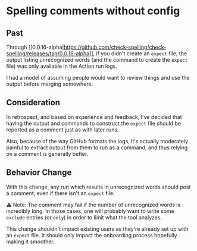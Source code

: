 # Spelling comments without config

## Past

Through [[0.0.16-alpha|https://github.com/check-spelling/check-spelling/releases/tag/0.0.16-alpha]], if you didn't create an `expect` file, the output listing unrecognized words (and the command to create the `expect` file) was only available in the Action run logs.

I had a model of assuming people would want to review things and use the output before merging somewhere.

## Consideration

In retrospect, and based on experience and feedback, I've decided that having the output and commands to construct the `expect` file should be reported as a comment just as with later runs.

Also, because of the way GitHub formats the logs, it's actually moderately painful to extract output from them to run as a command, and thus relying on a comment is generally better.

## Behavior Change

With this change, any run which results in unrecognized words should post a comment, even if there isn't an `expect` file.

⚠️ Note: The comment may fail if the number of unrecognized words is incredibly long.
In those cases, one will probably want to write some `exclude` entries (or `only`) in order to limit what the tool analyzes.

This change shouldn't impact existing users as they're already set up with an `expect` file.
It should only impact the onboarding process hopefully making it smoother.
